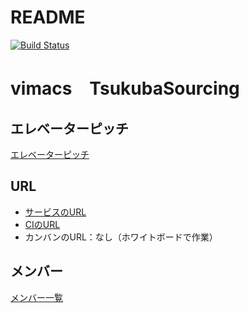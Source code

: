 # README
[![Build Status](https://travis-ci.org/enpitut2018/vimacs.svg?branch=master)](https://travis-ci.org/cicatrice/travis-test)

# vimacs　TsukubaSourcing
## エレベーターピッチ
[エレベーターピッチ](https://drive.google.com/open?id=1bgOoyzQli8ng41Sco9Fongrgn9HF583T)
## URL
* [サービスのURL](https://sleepy-spire-33622.herokuapp.com/)
* [CIのURL](https://travis-ci.org/enpitut2018/vimacs)
* カンバンのURL：なし（ホワイトボードで作業）
## メンバー
[メンバー一覧](https://scrapbox.io/enpit2018/vimacs_member)
